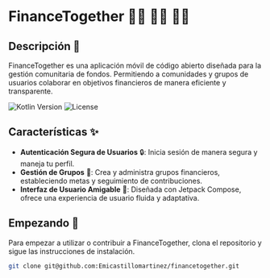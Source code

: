 # FinanceTogether 🤝🤝 🤝🤝 🤝🤝

## Descripción 📝
FinanceTogether es una aplicación móvil de código abierto diseñada para la gestión comunitaria de fondos. Permitiendo a comunidades y grupos de usuarios colaborar en objetivos financieros de manera eficiente y transparente.

![Kotlin Version](https://img.shields.io/badge/Kotlin-1.5.31-blue.svg)
![License](https://img.shields.io/badge/License-MIT-green.svg)

## Características ✨
- **Autenticación Segura de Usuarios** 🔒: Inicia sesión de manera segura y maneja tu perfil.
- **Gestión de Grupos** 👥: Crea y administra grupos financieros, estableciendo metas y seguimiento de contribuciones.
- **Interfaz de Usuario Amigable** 📱: Diseñada con Jetpack Compose, ofrece una experiencia de usuario fluida y adaptativa.

## Empezando 🚀
Para empezar a utilizar o contribuir a FinanceTogether, clona el repositorio y sigue las instrucciones de instalación.

```bash
git clone git@github.com:Emicastillomartinez/financetogether.git
